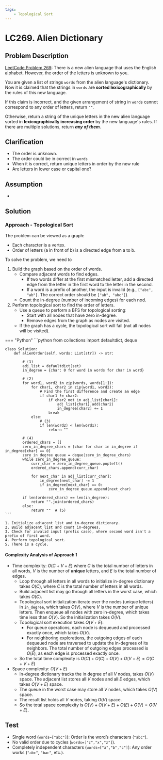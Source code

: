 ```yaml
---
tags:
    - Topological Sort
---
```


# LC269. Alien Dictionary

## Problem Description

[LeetCode Problem 269](https://leetcode.com/problems/alien-dictionary/description/):
There is a new alien language that uses the English alphabet. However, the order of the
letters is unknown to you.

You are given a list of strings `words` from the alien language's dictionary. Now it is
claimed that the strings in `words` are **sorted lexicographically** by the rules of
this new language.

If this claim is incorrect, and the given arrangement of string in `words` cannot
correspond to any order of letters, return `"".`

Otherwise, return a string of the unique letters in the new alien language sorted in
**lexicographically increasing order** by the new language's rules. If there are
multiple solutions, return _**any of them**_.

## Clarification

- The order is unknown.
- The order could be in correct in `words`
- When it is correct, return unique letters in order by the new rule
- Are letters in lower case or capital one?

## Assumption

-

## Solution

### Approach - Topological Sort

The problem can be viewed as a graph:

- Each character is a vertex.
- Order of letters (a in front of b) is a directed edge from a to b.

To solve the problem, we need to

1. Build the graph based on the order of words.
    - Compare adjacent words to find edges.
        - If two words differ at the first mismatched letter, add a directed edge from
        the letter in the first word to the letter in the second.
        - If a word is a prefix of another, the input is invalid (e.g., `["abc", "ab"]`.
        The correct order should be `["ab", "abc"]`).
    - Count the in-degree (number of incoming edges) for each nod.
2. Perform topological sort to find the order of letters.
    - Use a queue to perform a BFS for topological sorting:
        - Start with all nodes that have zero in-degree.
        - Remove edges from the graph as nodes are visited.
    - If the graph has a cycle, the topological sort will fail (not all nodes will be visited).

=== "Python"
    ```python
    from collections import defaultdict, deque


    class Solution:
        def alienOrder(self, words: List[str]) -> str:

            # (1)
            adj_list = defaultdict(set)
            in_degree = {char: 0 for word in words for char in word}

            # (2)
            for word1, word2 in zip(words, words[1:]):
                for char1, char2 in zip(word1, word2):
                    # Find the first difference and create an edge
                    if char1 != char2:
                        if char2 not in adj_list[char1]:
                            adj_list[char1].add(char2)
                            in_degree[char2] += 1
                        break
                else:
                    # (3)
                    if len(word2) < len(word1):
                        return ""

            # (4)
            ordered_chars = []
            zero_in_degree_chars = [char for char in in_degree if in_degree[char] == 0]
            zero_in_degree_queue = deque(zero_in_degree_chars)
            while zero_in_degree_queue:
                curr_char = zero_in_degree_queue.popleft()
                ordered_chars.append(curr_char)

                for next_char in adj_list[curr_char]:
                    in_degree[next_char] -= 1
                    if in_degree[next_char] == 0:
                        zero_in_degree_queue.append(next_char)

            if len(ordered_chars) == len(in_degree):
                return "".join(ordered_chars)
            else:
                return ""  # (5)
    ```

    1. Initialize adjacent list and in-degree dictionary.
    2. Build adjacent list and count in-degrees.
    3. Check for invalid input (prefix case), where second word isn't a prefix of first word.
    4. Perform topological sort.
    5. There is a cycle.

#### Complexity Analysis of Approach 1

- Time complexity: $O(C + V + E)$ where $C$ is the total number of letters in all words,
$V$ is the number of **unique** letters, and $E$ is the total number of edges.
    - Loop through all letters in all words to initialize in-degree dictionary takes
    $O(C)$, where $C$ is the total number of
    letters in all words.
    - Build adjacent list may go through all letters in the worst case, which takes $O(C)$.
    - Topological sort initialization iterate over the nodes (unique letters) in
    `in_degree`, which takes $O(V)$, where $V$ is the number of unique letters. Then
    enqueue all nodes with zero in-degree, which takes time less than $O(V)$. So the
    initialization takes $O(V)$.
    - Topological sort execution takes $O(V + E)$:
        - For queue operations, each node is dequeued and processed exactly once, which
        takes $O(V)$.
        - For neighboring explorations, the outgoing edges of each dequeued node are
        traversed to update the in-degrees of its neighbors. The total number of
        outgoing edges processed is $O(E)$, as each edge is processed exactly once.
    - So the total time complexity is $O(C) + O(C) + O(V) + O(V + E) = O(C + V + E)$
- Space complexity: $O(V + E)$  
    - In-degree dictionary tracks the in degree of all $V$ nodes, takes $O(V)$ space.
    The adjacent list stores all $V$ nodes and all $E$ edges, which takes $O(V + E)$ space.
    - The queue in the worst case may store all $V$ nodes, which takes $O(V)$ space.
    - The result list holds all $V$ nodes, taking $O(V)$ space.
    - So the total space complexity is $O(V) + O(V + E) + O(E) + O(V) = O(V + E)$.

## Test

- Single word (`words=["abc"]`): Order is the word’s characters (`"abc"`).
- No valid order due to cycles (`words=["z","x","z"]`).
- Completely independent characters (`words=["a","b","c"]`): Any order works (`"abc"`,
`"bac"`, etc.).